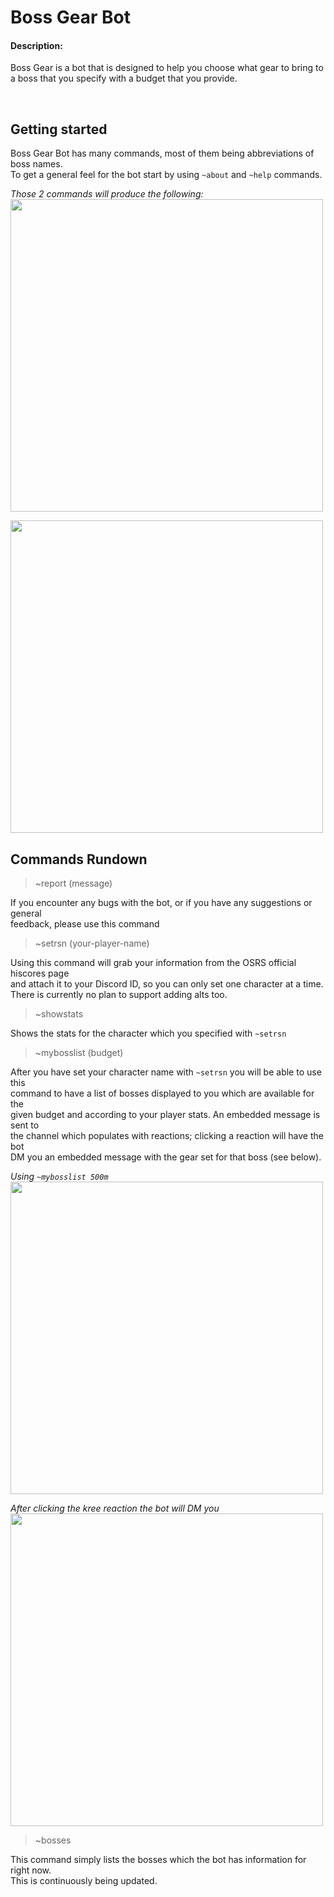 # Boss Gear Bot

#### Description:

Boss Gear is a bot that is designed to help you choose what gear to bring to a boss that you specify with a budget that you provide.

<br/>

## Getting started
Boss Gear Bot has many commands, most of them being abbreviations of boss names.  
To get a general feel for the bot start by using `~about` and `~help` commands.

*Those 2 commands will produce the following:*  
<img src="https://i.gyazo.com/9b3d5b48461bbed454cfa66cb11c54a7.png" width="500">

<img src="https://i.gyazo.com/4752f8c65b33ce3aac2bea1984a3a3b4.png" width="500">



## Commands Rundown
> ~report (message)  

If you encounter any bugs with the bot, or if you have any suggestions or general  
feedback, please use this command

> ~setrsn (your-player-name)  

Using this command will grab your information from the OSRS official hiscores page  
and attach it to your Discord ID, so you can only set one character at a time.  
There is currently no plan to support adding alts too.

> ~showstats  

Shows the stats for the character which you specified with `~setrsn`

> ~mybosslist (budget)  

After you have set your character name with `~setrsn` you will be able to use this  
command to have a list of bosses displayed to you which are available for the  
given budget and according to your player stats. An embedded message is sent to  
the channel which populates with reactions; clicking a reaction will have the bot  
DM you an embedded message with the gear set for that boss (see below).

*Using `~mybosslist 500m`*  
<img src="https://i.gyazo.com/a04b0b7b54fdf69bea9c42a5934d52d7.png" width="500">


*After clicking the kree reaction the bot will DM you*  
<img src="https://i.gyazo.com/15f6ffa06fb6a5245881387ec7042d2c.png" width="500">
<br />

> ~bosses  

This command simply lists the bosses which the bot has information for right now.  
This is continuously being updated.